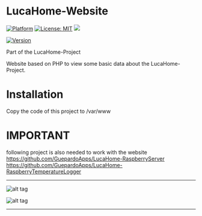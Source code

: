 # LucaHome-Website

[![Platform](https://img.shields.io/badge/platform-Raspberry-blue.svg)](https://www.raspberrypi.org/)
[![License: MIT](https://img.shields.io/badge/License-MIT-blue.svg)](https://opensource.org/licenses/MIT)
<a target="_blank" href="https://www.paypal.me/GuepardoApps" title="Donate using PayPal"><img src="https://img.shields.io/badge/paypal-donate-blue.svg" /></a>

[![Version](https://img.shields.io/badge/version-v5.1.0.171218-blue.svg)](https://github.com/GuepardoApps/LucaHome-Website)

Part of the LucaHome-Project

Website based on PHP to view some basic data about the LucaHome-Project.

# Installation
Copy the code of this project to /var/www

# IMPORTANT
following project is also needed to work with the website
https://github.com/GuepardoApps/LucaHome-RaspberryServer
https://github.com/GuepardoApps/LucaHome-RaspberryTemperatureLogger

---

![alt tag](https://github.com/GuepardoApps/LucaHome-Website/blob/master/screenshots/img001.png)

![alt tag](https://github.com/GuepardoApps/LucaHome-Website/blob/master/screenshots/img002.png)

---
